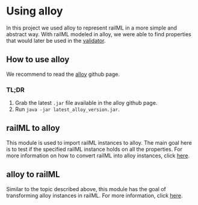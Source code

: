 # Using alloy

In this project we used alloy to represent railML in a more simple and abstract way. With railML modeled in alloy, we were able to find properties that would later be used in the [validator](https://github.com/pedrordgs/RailML-Utilities/tree/master/xml_validator).

## How to use alloy
We recommend to read the [alloy](https://github.com/AlloyTools/org.alloytools.alloy) github page.

### TL;DR
1. Grab the latest `.jar` file available in the alloy github page.
2. Run `java -jar latest_alloy_version.jar`.

## railML to alloy
This module is used to import railML instances to alloy. The main goal here is to test if the specified railML instance holds on all the properties. For more information on how to convert railML into alloy instances, click [here](https://github.com/pedrordgs/RailML-Utilities/blob/master/alloy_related/railMLToAlloy/README.md).

## alloy to railML
Similar to the topic described above, this module has the goal of transforming alloy instances in railML. For more information, click [here](https://github.com/pedrordgs/RailML-Utilities/blob/master/alloy_related/alloyToRailML/README.md).
